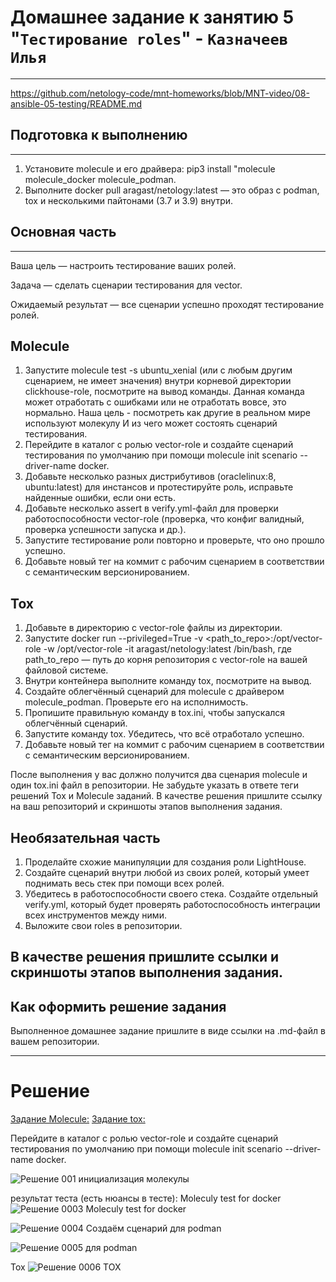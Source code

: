 # Домашнее задание к занятию 5 "`Тестирование roles`" - `Казначеев Илья`
---

https://github.com/netology-code/mnt-homeworks/blob/MNT-video/08-ansible-05-testing/README.md

## Подготовка к выполнению
---
1. Установите molecule и его драйвера: pip3 install "molecule molecule_docker molecule_podman.
2. Выполните docker pull aragast/netology:latest — это образ с podman, tox и несколькими пайтонами (3.7 и 3.9) внутри.

## Основная часть
---
Ваша цель — настроить тестирование ваших ролей.

Задача — сделать сценарии тестирования для vector.

Ожидаемый результат — все сценарии успешно проходят тестирование ролей.

## Molecule
1. Запустите molecule test -s ubuntu_xenial (или с любым другим сценарием, не имеет значения) внутри корневой директории clickhouse-role, посмотрите на вывод команды. Данная команда может отработать с ошибками или не отработать вовсе, это нормально. Наша цель - посмотреть как другие в реальном мире используют молекулу И из чего может состоять сценарий тестирования.
2. Перейдите в каталог с ролью vector-role и создайте сценарий тестирования по умолчанию при помощи molecule init scenario --driver-name docker.
3. Добавьте несколько разных дистрибутивов (oraclelinux:8, ubuntu:latest) для инстансов и протестируйте роль, исправьте найденные ошибки, если они есть.
4. Добавьте несколько assert в verify.yml-файл для проверки работоспособности vector-role (проверка, что конфиг валидный, проверка успешности запуска и др.).
5. Запустите тестирование роли повторно и проверьте, что оно прошло успешно.
6. Добавьте новый тег на коммит с рабочим сценарием в соответствии с семантическим версионированием.

## Tox
1. Добавьте в директорию с vector-role файлы из директории.
2. Запустите docker run --privileged=True -v <path_to_repo>:/opt/vector-role -w /opt/vector-role -it aragast/netology:latest /bin/bash, где path_to_repo — путь до корня репозитория с vector-role на вашей файловой системе.
3. Внутри контейнера выполните команду tox, посмотрите на вывод.
4. Создайте облегчённый сценарий для molecule с драйвером molecule_podman. Проверьте его на исполнимость.
5. Пропишите правильную команду в tox.ini, чтобы запускался облегчённый сценарий.
6. Запустите команду tox. Убедитесь, что всё отработало успешно.
7. Добавьте новый тег на коммит с рабочим сценарием в соответствии с семантическим версионированием.

После выполнения у вас должно получится два сценария molecule и один tox.ini файл в репозитории. Не забудьте указать в ответе теги решений Tox и Molecule заданий. В качестве решения пришлите ссылку на ваш репозиторий и скриншоты этапов выполнения задания.

## Необязательная часть
1. Проделайте схожие манипуляции для создания роли LightHouse.
2. Создайте сценарий внутри любой из своих ролей, который умеет поднимать весь стек при помощи всех ролей.
3. Убедитесь в работоспособности своего стека. Создайте отдельный verify.yml, который будет проверять работоспособность интеграции всех инструментов между ними.
4. Выложите свои roles в репозитории.

В качестве решения пришлите ссылки и скриншоты этапов выполнения задания.
---
## Как оформить решение задания
Выполненное домашнее задание пришлите в виде ссылки на .md-файл в вашем репозитории.

---

# Решение
[Задание Molecule:](https://github.com/IlyaBridge/homework/tree/main/Configuration-Management-System-2/Molecule)
[Задание tox:](https://github.com/IlyaBridge/homework/tree/main/Configuration-Management-System-2/Tox)

Перейдите в каталог с ролью vector-role и создайте сценарий тестирования по умолчанию при помощи molecule init scenario --driver-name docker.

![Решение 001 инициализация молекулы](https://github.com/user-attachments/assets/07327af5-4604-49fc-b69d-ffbcc321707c)

результат теста (есть нюансы в тесте):
Moleculу test for docker
![Решение 0003 Moleculу test for docker](https://github.com/user-attachments/assets/61d35a57-2cf5-42b3-9f9c-3354a12073c3)

![Решение 0004 Создаём сценарий для podman](https://github.com/user-attachments/assets/d1b9103b-6b2d-4423-a9c1-2fd84f13755a)

![Решение 0005 для podman](https://github.com/user-attachments/assets/f61b57b1-1d99-479f-a3e3-44c8b841f980)

Tox
![Решение 0006 TOX](https://github.com/user-attachments/assets/6392c8c4-a184-4bed-970b-e71e84f87bc1)


